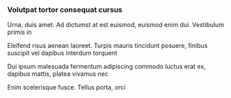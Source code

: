### Volutpat tortor consequat cursus

Urna, duis amet. Ad dictumst at est euismod, euismod enim dui. Vestibulum primis in

Eleifend risus aenean laoreet. Turpis mauris tincidunt posuere, finibus suscipit vel dapibus interdum torquent

Dui ipsum malesuada fermentum adipiscing commodo luctus erat ex, dapibus mattis, platea vivamus nec

Enim scelerisque fusce. Tellus porta, orci


